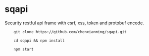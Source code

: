 # sqapi
Security restful api frame with csrf, xss, token and protobuf encode.

```
    git clone https://github.com/chenxianming/sqapi.git
    
    cd sqapi && npm install
    
    npm start
    
```